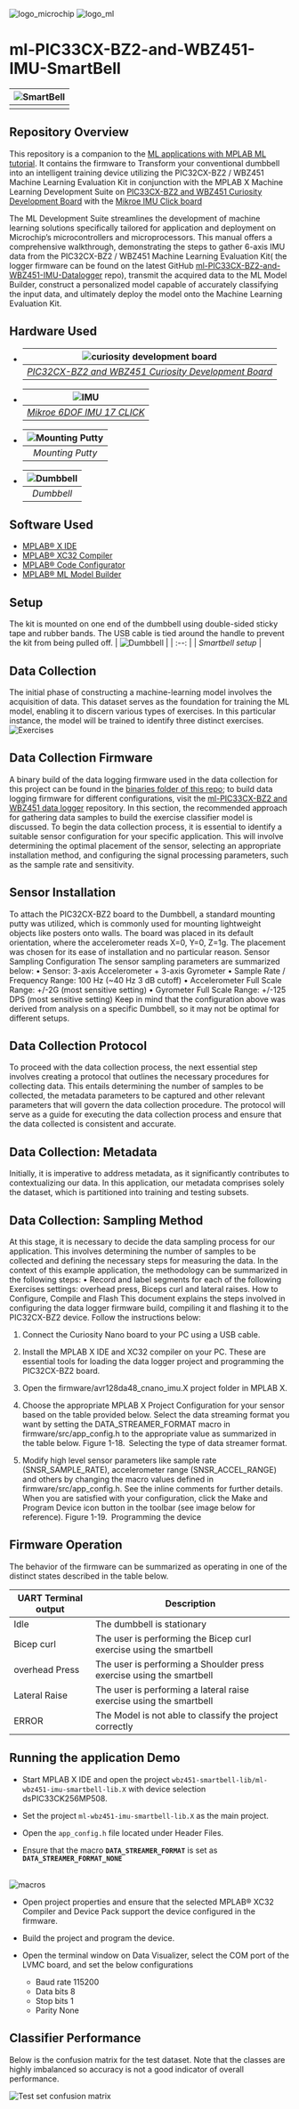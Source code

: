 
 ![logo_microchip](Images/microchip.png)  ![logo_ml](Images/MPLAB-MachineLearning.png)
# ml-PIC33CX-BZ2-and-WBZ451-IMU-SmartBell

| ![SmartBell](Images/1.PNG) |
| :----------------------------------------------------------: |
|                        |

## Repository Overview
This repository is a companion to the [ML applications with MPLAB ML tutorial](https://onlinedocs.microchip.com/oxy/GUID-80D4088D-19D0-41E9-BE8D-7AE3BE021BBF-en-US-3/GUID-E6CBB10A-FFC8-4EF3-8C07-D29B64446EB6.html). It contains the firmware to Transform your conventional dumbbell into an intelligent training device utilizing the PIC32CX-BZ2 / WBZ451 Machine Learning Evaluation Kit in conjunction with the MPLAB X Machine Learning Development Suite on [PIC33CX-BZ2 and WBZ451 Curiosity Development Board](https://www.microchip.com/en-us/development-tool/ev96b94a) with the [Mikroe IMU Click board](https://www.mikroe.com/6dof-imu-2-click)

The ML Development Suite streamlines the development of machine learning solutions specifically tailored for application and deployment on Microchip’s microcontrollers and microprocessors. This manual offers a comprehensive walkthrough, demonstrating the steps to gather 6-axis IMU data from the PIC32CX-BZ2 / WBZ451 Machine Learning Evaluation Kit( the logger firmware can be found on the latest GitHub [ml-PIC33CX-BZ2-and-WBZ451-IMU-Datalogger](https://github.com/MicrochipTech/ml-PIC33CX-BZ2-and-WBZ451-IMU-Datalogger?tab=readme-ov-file)
repo), transmit the acquired data to the ML Model Builder, construct a personalized model capable of accurately classifying the input data, and ultimately deploy the model onto the Machine Learning Evaluation Kit.   

## Hardware Used
 * | ![curiosity development board ](Images/wsg.png) |
   | :--: |
   | *[PIC32CX-BZ2 and WBZ451 Curiosity Development Board](https://www.microchip.com/en-us/development-tool/ev96b94a)* |

 * | ![IMU ](Images/2.PNG) |
   | :--: |
   | *[Mikroe 6DOF IMU 17 CLICK](https://www.microchip.com/en-us/development-tool/ev96b94a)* |

 * | ![Mounting Putty ](Images/Picture1.png) |
   | :--: |
   | *Mounting Putty* |

 * | ![Dumbbell](Images/Picture2.png) |
   | :--: |
   | *Dumbbell* |  
  

## Software Used
* [MPLAB® X IDE](https://microchip.com/mplab/mplab-x-ide)
* [MPLAB® XC32 Compiler](https://microchip.com/mplab/compilers)
* [MPLAB® Code Configurator](https://www.microchip.com/en-us/tools-resources/configure/mplab-code-configurator)
* [MPLAB® ML Model Builder](https://onlinedocs.microchip.com/v2/keyword-lookup?keyword=MPLAB-ML-Documentation&redirect=true)

## Setup
The kit is mounted on one end of the dumbbell using double-sided sticky tape and rubber bands. The USB cable is tied around the handle to prevent the kit from being pulled off.
  | ![Dumbbell](Images/Picture3.jpg) |
  | :--: |
  | *Smartbell setup* |  



## Data Collection
The initial phase of constructing a machine-learning model involves the acquisition of data. This dataset serves as the foundation for training the ML model, enabling it to discern various types of exercises. In this particular instance, the model will be trained to identify three distinct exercises.
             ![Exercises](Images/Picture4.png)
## Data Collection Firmware
A binary build of the data logging firmware used in the data collection for this project can be found in the [binaries folder of this repo](/binaries); to build data logging firmware for different  configurations, visit the [ml-PIC33CX-BZ2 and WBZ451 data logger]([https://github.com/MicrochipTech/ml-dsPIC33CK-LVMC-Data-Logger](https://github.com/MicrochipTech/ml-PIC33CX-BZ2-and-WBZ451-IMU-Datalogger)) repository.
In this section, the recommended approach for gathering data samples to build the exercise classifier model is discussed.
To begin the data collection process, it is essential to identify a suitable sensor configuration for your specific application. This will involve determining the optimal placement of the sensor, selecting an appropriate installation method, and configuring the signal processing parameters, such as the sample rate and sensitivity.


## Sensor Installation
To attach the PIC32CX-BZ2 board to the Dumbbell, a standard mounting putty was utilized, which is commonly used for mounting lightweight objects like posters onto walls. The board was placed in its default orientation, where the accelerometer reads X=0, Y=0, Z=1g. The placement was chosen for its ease of installation and no particular reason.
Sensor Sampling Configuration
The sensor sampling parameters are summarized below:
•	Sensor: 3-axis Accelerometer + 3-axis Gyrometer
•	Sample Rate / Frequency Range: 100 Hz (~40 Hz 3 dB cutoff)
•	Accelerometer Full Scale Range: +/-2G (most sensitive setting)
•	Gyrometer Full Scale Range: +/-125 DPS (most sensitive setting)
Keep in mind that the configuration above was derived from analysis on a specific Dumbbell, so it may not be optimal for different setups.

## Data Collection Protocol
To proceed with the data collection process, the next essential step involves creating a protocol that outlines the necessary procedures for collecting data. This entails determining the number of samples to be collected, the metadata parameters to be captured and other relevant parameters that will govern the data collection procedure. The protocol will serve as a guide for executing the data collection process and ensure that the data collected is consistent and accurate.

## Data Collection: Metadata
Initially, it is imperative to address metadata, as it significantly contributes to contextualizing our data. In this application, our metadata comprises solely the dataset, which is partitioned into training and testing subsets.

## Data Collection: Sampling Method
At this stage, it is necessary to decide the data sampling process for our application. This involves determining the number of samples to be collected and defining the necessary steps for measuring the data. In the context of this example application, the methodology can be summarized in the following steps:
•	Record and label segments for each of the following Exercises settings: overhead press, Biceps curl and lateral raises.
How to Configure, Compile and Flash
This document explains the steps involved in configuring the data logger firmware build, compiling it and flashing it to the PIC32CX-BZ2 device. Follow the instructions below:
1.	Connect the Curiosity Nano board to your PC using a USB cable.
2.	Install the MPLAB X IDE and XC32 compiler on your PC. These are essential tools for loading the data logger project and programming the PIC32CX-BZ2 board.
3.	Open the firmware/avr128da48_cnano_imu.X project folder in MPLAB X.
4.	Choose the appropriate MPLAB X Project Configuration for your sensor based on the table provided below.
Select the data streaming format you want by setting the DATA_STREAMER_FORMAT macro in firmware/src/app_config.h to the appropriate value as summarized in the table below.
Figure 1-18. Selecting the type of data streamer format.
 
1.	Modify high level sensor parameters like sample rate (SNSR_SAMPLE_RATE), accelerometer range (SNSR_ACCEL_RANGE) and others by changing the macro values defined in firmware/src/app_config.h. See the inline comments for further details.
When you are satisfied with your configuration, click the Make and Program Device icon button in the toolbar (see image below for reference).
Figure 1-19. Programming the device
 

## Firmware Operation

The behavior of the firmware can be summarized as operating in one of the distinct states described in the table below.

| UART Terminal output           | Description                                                        |
| ------------------------------ |  ------------------------------------------------------------ |
| Idle                           | The dumbbell is stationary                                   |
| Bicep curl                     | The user is performing the Bicep curl exercise using the smartbell         |
| overhead Press                 | The user is performing a Shoulder press exercise using the smartbell       |
| Lateral Raise                  | The user is performing a lateral raise exercise using the smartbell   |
| ERROR                          | The Model is not able to classify the project correctly |

## Running the application Demo

- Start MPLAB X IDE and open the project `wbz451-smartbell-lib/ml-wbz451-imu-smartbell-lib.X` with device selection dsPIC33CK256MP508.

- Set the project `ml-wbz451-imu-smartbell-lib.X` as the main project.

- Open the `app_config.h` file located under Header Files. 

- Ensure that the macro **`DATA_STREAMER_FORMAT`** is set as **`DATA_STREAMER_FORMAT_NONE`**

​                               
                       ![macros](Images/macros.png)

 

- Open project properties and ensure that the selected MPLAB® XC32 Compiler and Device Pack support the device configured in the firmware. 

- Build the project and program the device. 

- Open the terminal window on Data Visualizer, select the COM port of the LVMC board, and set the below configurations
  - Baud rate 115200
  - Data bits 8
  - Stop bits 1
  - Parity None



## Classifier Performance
Below is the confusion matrix for the test dataset. Note that the classes are highly imbalanced so accuracy is not a good indicator of overall performance.

![Test set confusion matrix](Images/21.png)

